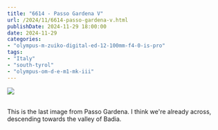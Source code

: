 ```yaml
---
title: "6614 - Passo Gardena V"
url: /2024/11/6614-passo-gardena-v.html
publishDate: 2024-11-29 18:00:00
date: 2024-11-29
categories:
- "olympus-m-zuiko-digital-ed-12-100mm-f4-0-is-pro"
tags:
- "Italy"
- "south-tyrol"
- "olympus-om-d-e-m1-mk-iii"
---
```

<div class="container">
<div class="center"><a target="_blank" href="https://d25zfm9zpd7gm5.cloudfront.net/1200x1200/2020/20200908_111459_lr.jpg"><img class="webfeedsFeaturedVisual" src="https://d25zfm9zpd7gm5.cloudfront.net/0600x0600/2020/20200908_111459_lr.jpg" /></a></div>
</div>
<br />

This is the last image from Passo Gardena. I think we're
already across, descending towards the valley of Badia.
